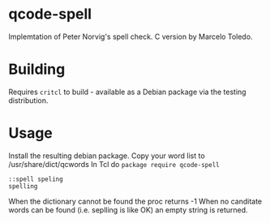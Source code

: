 qcode-spell
===========
Implemtation of Peter Norvig's spell check. C version by Marcelo Toledo.

Building
========
Requires ```critcl``` to build - available as a Debian package via the testing distribution.

Usage
=====
Install the resulting debian package.
Copy your word list to /usr/share/dict/qcwords
In Tcl do ```package require qcode-spell```
```
::spell speling
spelling
```

When the dictionary cannot be found the proc returns -1
When no canditate words can be found (i.e. seplling is like OK) an empty string is returned.

